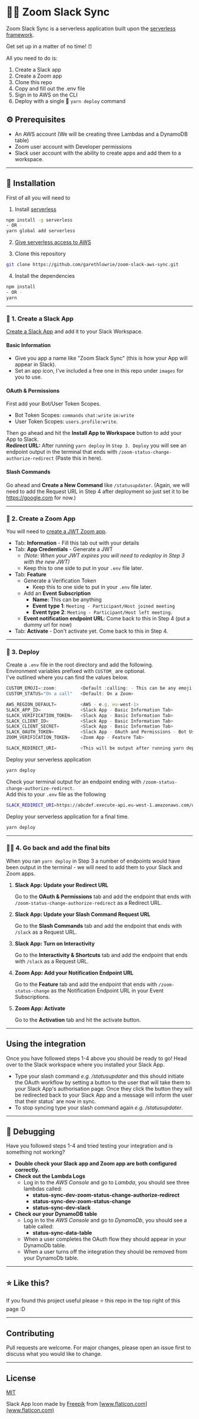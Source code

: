 # 📱🔄 Zoom Slack Sync

Zoom Slack Sync is a serverless application built upon the [serverless framework](https://www.serverless.com/framework/docs/).

Get set up in a matter of no time! ⏰

All you need to do is:

1. Create a Slack app
2. Create a Zoom app
3. Clone this repo
4. Copy and fill out the .env file
5. Sign in to AWS on the CLI
6. Deploy with a single 👀 `yarn deploy` command 

## ⚙️ Prerequisites

-   An AWS account (We will be creating three Lambdas and a DynamoDB table)
-   Zoom user account with Developer permissions
-   Slack user account with the ability to create apps and add them to a workspace.

---

## 👷 Installation

First of all you will need to

1. Install [serverless](https://www.serverless.com/framework/docs/providers/aws/guide/installation/)

```bash
npm install -g serverless
- OR -
yarn global add serverless
```

2. [Give serverless access to AWS](https://www.serverless.com/framework/docs/providers/aws/guide/credentials#setup-with-serverless-config-credentials-command)

3. Clone this repository

```bash
git clone https://github.com/garethlowrie/zoom-slack-aws-sync.git
```

4. Install the dependencies

```bash
npm install
- OR -
yarn
```

---

### 🤖 1. Create a Slack App

[Create a Slack App](https://api.slack.com/apps) and add it to your Slack Workspace.

#### Basic Information

-   Give you app a name like "Zoom Slack Sync" (this is how your App will appear in Slack).
-   Set an app icon, I've included a free one in this repo under `images` for you to use.

#### OAuth & Permissions

First add your Bot/User Token Scopes.

-   Bot Token Scopes: `commands` `chat:write` `im:write`  
-   User Token Scopes: `users.profile:write`.

Then go ahead and hit the **Install App to Workspace** button to add your App to Slack.  
**Redirect URL:** After running `yarn deploy` in `Step 3. Deploy` you will see an endpoint output in the terminal that ends with `/zoom-status-change-authorize-redirect` (Paste this in here).

#### Slash Commands

Go ahead and **Create a New Command** like `/statusupdater`. (Again, we will need to add the Request URL in Step 4 after deployment so just set it to be https://google.com for now.)

---

### 🤖 2. Create a Zoom App

You will need to [create a JWT Zoom app](https://marketplace.zoom.us/develop/create).

-   Tab: **Information** - Fill this tab out with your details
-   Tab: **App Credentials** - Generate a JWT
    -   _(Note: When your JWT expires you will need to redeploy in Step 3 with the new JWT)_
    -   Keep this to one side to put in your `.env` file later.
-   Tab: **Feature**
    -   Generate a Verification Token
        -   Keep this to one side to put in your `.env` file later.
    -   Add an **Event Subscription**
        -   **Name:** This can be anything
        -   **Event type 1**: `Meeting - Participant/Host joined meeting`
        -   **Event type 2**: `Meeting - Participant/Host left meeting`.
    -   **Event notification endpoint URL**: Come back to this in Step 4 (put a dummy url for now)
-   Tab: **Activate** - Don't activate yet. Come back to this in Step 4.

---

### 🚀 3. Deploy

Create a `.env` file in the root directory and add the following.  
Environment variables prefixed with `CUSTOM_` are optional.  
I've outlined where you can find the values below.

```javascript
CUSTOM_EMOJI=:zoom:         <Default :calling: - This can be any emoji code in your Slack Workspace (custom too) >
CUSTOM_STATUS="On a call"   <Default: On a Zoom>

AWS_REGION_DEFAULT=         <AWS - e.g. eu-west-1>
SLACK_APP_ID=               <Slack App - Basic Information Tab>
SLACK_VERIFICATION_TOKEN=   <Slack App - Basic Information Tab>
SLACK_CLIENT_ID=            <Slack App - Basic Information Tab>
SLACK_CLIENT_SECRET=        <Slack App - Basic Information Tab>
SLACK_OAUTH_TOKEN=          <Slack App - OAuth and Permissions - Bot User OAuth Access Token>
ZOOM_VERIFICATION_TOKEN=    <Zoom App - Feature Tab>

SLACK_REDIRECT_URI=         <This will be output after running yarn deploy, add then deploy again>
```

Deploy your serverless application

```javascript
yarn deploy
```

Check your terminal output for an endpoint ending with `/zoom-status-change-authorize-redirect`.  
Add this to your `.env` file as the following

```bash
SLACK_REDIRECT_URI=https://abcdef.execute-api.eu-west-1.amazonaws.com/dev/zoom-status-change-authorize-redirect
```

Deploy your serverless application for a final time.

```javascript
yarn deploy
```

---

### 👷‍♀️ 4. Go back and add the final bits

When you ran `yarn deploy` in Step 3 a number of endpoints would have been output in the terminal - we will need to add them to your Slack and Zoom apps.

1.  **Slack App: Update your Redirect URL**

    Go to the **OAuth & Permissions** tab and add the endpoint that ends with `/zoom-status-change-authorize-redirect` as a Redirect URL.

2.  **Slack App: Update your Slash Command Request URL**

    Go to the **Slash Commands** tab and add the endpoint that ends with `/slack` as a Request URL.

3.  **Slack App: Turn on Interactivity**

    Go to the **Interactivity & Shortcuts** tab and add the endpoint that ends with `/slack` as a Request URL.

4.  **Zoom App: Add your Notification Endpoint URL**

    Go to the **Feature** tab and add the endpoint that ends with `/zoom-status-change` as the Notification Endpoint URL in your Event Subscriptions.

5.  **Zoom App: Activate**

    Go to the **Activation** tab and hit the activate button.

---

## Using the integration

Once you have followed steps 1-4 above you should be ready to go! Head over to the Slack workspace where you installed your Slack App.

-   Type your slash command _e.g. /statusupdater_ and this should initiate the OAuth workflow by setting a button to the user that will take them to your Slack App's authorisation page. Once they click the button they will be redirected back to your Slack App and a message will inform the user that their status' are now in sync.
-   To stop syncing type your slash command again _e.g. /statusupdater_.

---

## 🚧 Debugging

Have you followed steps 1-4 and tried testing your integration and is something not working?

-   **Double check your Slack app and Zoom app are both configured correctly.**
-   **Check out the Lambda Logs**
    -   Log in to the _AWS Console_ and go to _Lambda_, you should see three lambdas called:
        -   **status-sync-dev-zoom-status-change-authorize-redirect**
        -   **status-sync-dev-zoom-status-change**
        -   **status-sync-dev-slack**
-   **Check our your DynamoDB table**
    -   Log in to the _AWS Console_ and go to _DynamoDb_, you should see a table called:
        -   **status-sync-data-table**
    -   When a user completes the OAuth flow they should appear in your DynamoDb table.
    -   When a user turns off the integration they should be removed from your DynamoDb table.

---

## ⭐ Like this?

If you found this project useful please ⭐ this repo in the top right of this page :D

---

## Contributing

Pull requests are welcome. For major changes, please open an issue first to discuss what you would like to change.

---

## License

[MIT](https://choosealicense.com/licenses/mit/)

Slack App Icon made by [Freepik](https://www.flaticon.com/authors/freepik) from [www.flaticon.com](www.flaticon.com)
